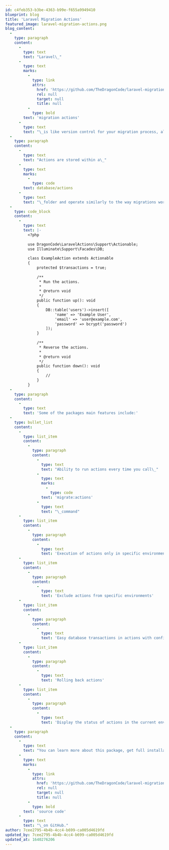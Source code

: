 ```yaml
---
id: c4feb353-b3be-4363-b99e-f655a9949410
blueprint: blog
title: 'Laravel Migration Actions'
featured_image: laravel-migration-actions.png
blog_content:
  -
    type: paragraph
    content:
      -
        type: text
        text: "Laravel\_"
      -
        type: text
        marks:
          -
            type: link
            attrs:
              href: 'https://github.com/TheDragonCode/laravel-migration-actions'
              rel: null
              target: null
              title: null
          -
            type: bold
        text: 'migration actions'
      -
        type: text
        text: "\_is like version control for your migration process, allowing your team to modify and share the application's actionable schema. If you have ever had to tell a teammate to perform any action on a production server manually, you've come across an issue that actions solve."
  -
    type: paragraph
    content:
      -
        type: text
        text: "Actions are stored within a\_"
      -
        type: text
        marks:
          -
            type: code
        text: database/actions
      -
        type: text
        text: "\_folder and operate similarly to the way migrations work. This package also includes an Artisan command to create new actions. Here's what an example action might look like:"
  -
    type: code_block
    content:
      -
        type: text
        text: |-
          <?php
           
          use DragonCode\LaravelActions\Support\Actionable;
          use Illuminate\Support\Facades\DB;
           
          class ExampleAction extends Actionable
          {
              protected $transactions = true;
           
              /**
               * Run the actions.
               *
               * @return void
               */
              public function up(): void
              {
                  DB::table('users')->insert([
                      'name' => 'Example User',
                      'email' => 'user@example.com',
                      'password' => bcrypt('password')
                  ]);
              }
           
              /**
               * Reverse the actions.
               *
               * @return void
               */
              public function down(): void
              {
                  //
              }
          }
  -
    type: paragraph
    content:
      -
        type: text
        text: 'Some of the packages main features include:'
  -
    type: bullet_list
    content:
      -
        type: list_item
        content:
          -
            type: paragraph
            content:
              -
                type: text
                text: "Ability to run actions every time you call\_"
              -
                type: text
                marks:
                  -
                    type: code
                text: 'migrate:actions'
              -
                type: text
                text: "\_command"
      -
        type: list_item
        content:
          -
            type: paragraph
            content:
              -
                type: text
                text: 'Execution of actions only in specific environments'
      -
        type: list_item
        content:
          -
            type: paragraph
            content:
              -
                type: text
                text: 'Exclude actions from specific environments'
      -
        type: list_item
        content:
          -
            type: paragraph
            content:
              -
                type: text
                text: 'Easy database transactions in actions with configurable attempts before failing'
      -
        type: list_item
        content:
          -
            type: paragraph
            content:
              -
                type: text
                text: 'Rolling back actions'
      -
        type: list_item
        content:
          -
            type: paragraph
            content:
              -
                type: text
                text: 'Display the status of actions in the current environment'
  -
    type: paragraph
    content:
      -
        type: text
        text: "You can learn more about this package, get full installation instructions, and view the\_"
      -
        type: text
        marks:
          -
            type: link
            attrs:
              href: 'https://github.com/TheDragonCode/laravel-migration-actions'
              rel: null
              target: null
              title: null
          -
            type: bold
        text: 'source code'
      -
        type: text
        text: "\_on GitHub."
author: 7cee2795-4b4b-4cc4-b699-ca005d4619fd
updated_by: 7cee2795-4b4b-4cc4-b699-ca005d4619fd
updated_at: 1640276206
---
```

